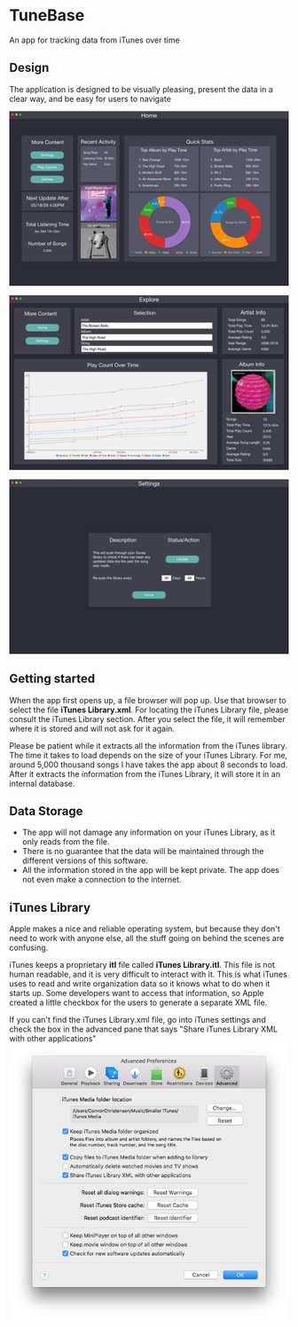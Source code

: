 # TuneBase
An app for tracking data from iTunes over time

## Design

The application is designed to be visually pleasing, present the data in a clear way, and be easy for users to navigate

![alt text](images/home.png)

![alt text](images/play_count.png)

![alt text](images/settings.png)

## Getting started
When the app first opens up, a file browser will pop up.
Use that browser to select the file **iTunes Library.xml**.
For locating the iTunes Library file, please consult the iTunes Library section.
After you select the file, it will remember where it is stored and will not ask for it again.

Please be patient while it extracts all the information from the iTunes library.
The time it takes to load depends on the size of your iTunes Library.
For me, around 5,000 thousand songs I have takes the app about 8 seconds to load.
After it extracts the information from the iTunes Library, it will store it in
an internal database.

## Data Storage
* The app will not damage any information on your iTunes Library, as it only reads from the file.
* There is no guarantee that the data will be maintained through the different versions of this software.
* All the information stored in the app will be kept private. The app does not even make a connection to the internet.


## iTunes Library
Apple makes a nice and reliable operating system, but because they don't need to
work with anyone else, all the stuff going on behind the scenes are confusing.

iTunes keeps a proprietary **itl** file called **iTunes Library.itl**.
This file is not human readable, and it is very difficult to interact with it.
This is what iTunes uses to read and write organization data so it knows what to
do when it starts up.
Some developers want to access that information, so Apple created a little
checkbox for the users to generate a separate XML file.

If you can't find the iTunes Library.xml file, go into iTunes settings and
check the box in the advanced pane that says "Share iTunes Library XML with
other applications"
![alt text](images/generate_itunes_xml.png)
